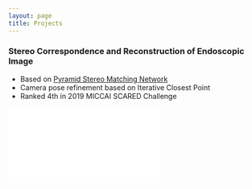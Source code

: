 ```yaml
---
layout: page
title: Projects
---
```



### Stereo Correspondence and Reconstruction of Endoscopic Image

* Based on [Pyramid Stereo Matching Network](https://github.com/JiaRenChang/PSMNet)
* Camera pose refinement based on Iterative Closest Point
* Ranked 4th in 2019 MICCAI SCARED Challenge

<iframe src="/public/video/project_scared.mp4" frameborder="0" allowfullscreen></iframe>

